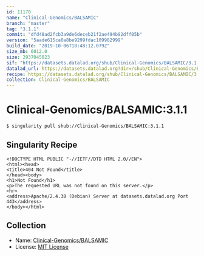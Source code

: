 ```yaml
---
id: 11170
name: "Clinical-Genomics/BALSAMIC"
branch: "master"
tag: "3.1.1"
commit: "dfd48ad2fcb3a9de6deceb21f2ae494b92dff05b"
version: "5aade615ca0a8be9299fdac109982999"
build_date: "2019-10-06T18:48:12.079Z"
size_mb: 6012.0
size: 2937045023
sif: "https://datasets.datalad.org/shub/Clinical-Genomics/BALSAMIC/3.1.1/2019-10-06-dfd48ad2-5aade615/5aade615ca0a8be9299fdac109982999.sif"
datalad_url: https://datasets.datalad.org?dir=/shub/Clinical-Genomics/BALSAMIC/3.1.1/2019-10-06-dfd48ad2-5aade615/
recipe: https://datasets.datalad.org/shub/Clinical-Genomics/BALSAMIC/3.1.1/2019-10-06-dfd48ad2-5aade615/Singularity
collection: Clinical-Genomics/BALSAMIC
---
```


# Clinical-Genomics/BALSAMIC:3.1.1

```bash
$ singularity pull shub://Clinical-Genomics/BALSAMIC:3.1.1
```

## Singularity Recipe

```singularity
<!DOCTYPE HTML PUBLIC "-//IETF//DTD HTML 2.0//EN">
<html><head>
<title>404 Not Found</title>
</head><body>
<h1>Not Found</h1>
<p>The requested URL was not found on this server.</p>
<hr>
<address>Apache/2.4.38 (Debian) Server at datasets.datalad.org Port 443</address>
</body></html>
```

## Collection

 - Name: [Clinical-Genomics/BALSAMIC](https://github.com/Clinical-Genomics/BALSAMIC)
 - License: [MIT License](https://api.github.com/licenses/mit)


